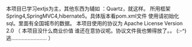 本项目已学习extjs为主，其他东西为辅如 ：Quartz，就这样。
所用框架  Spring4,SpringMVC4,hibernate5。具体版本看pom.xml文件
使用请初始化sql。里面有全国城市的数据。
本项目使用的协议为 Apache License Version 2.0
（ 本项目没什么商业价值 谁还在意协议呢。协议文件我也懒得放了。。
               (:-^) 逃……………………  ）